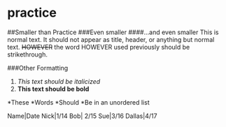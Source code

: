 # practice
##Smaller than Practice
###Even smaller
####...and even smaller
This is normal text. It should not appear as title, header, or anything but normal text. ~~HOWEVER~~ the word HOWEVER used previously should be strikethrough.

###Other Formatting
1. *This text should be italicized*
2. **This text should be bold**

*These
*Words
*Should
*Be in an unordered list

Name|Date
Nick|1/14
Bob| 2/15
Sue|3/16
Dallas|4/17

